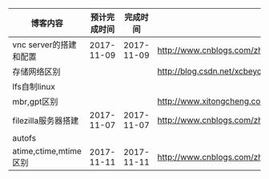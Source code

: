 |   博客内容    |   预计完成时间  |   完成时间    |网址|
|   --          |--             |--             |--|
|   vnc server的搭建和配置    |   2017-11-09  | 2017-11-09  |http://www.cnblogs.com/zhaojiedi1992/p/zhaojiedi_linux_030_vncserver.html|
| 存储网络区别    |   ||http://blog.csdn.net/xcbeyond/article/details/40554459|
|lfs自制linux|||
|mbr,gpt区别|||http://www.xitongcheng.com/jiaocheng/xtazjc_article_15051.html|
|filezilla服务器搭建|2017-11-07|2017-11-07|http://www.cnblogs.com/zhaojiedi1992/p/zhaojiedi_tools_004_filezilla.html|
|autofs||||
|atime,ctime,mtime区别|2017-11-11|2017-11-11|http://www.cnblogs.com/zhaojiedi1992/p/zhaojiedi_linux_031_linuxtime.html|